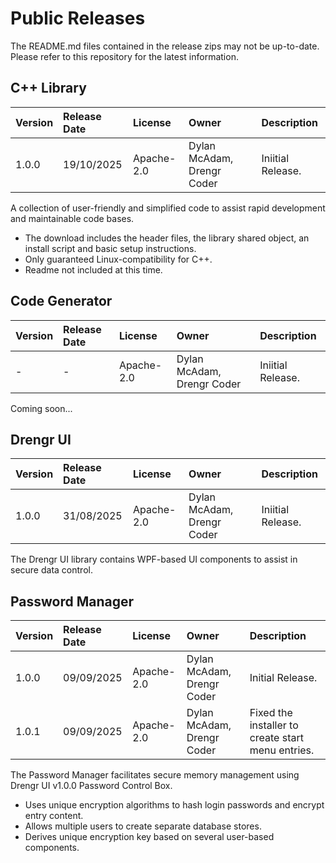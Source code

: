 # Public Releases
The README.md files contained in the release zips may not be up-to-date. Please refer to this repository for the latest information.

## C++ Library
| Version | Release Date | License | Owner | Description |
|:--------|:-------------|:--------|:------|:------------|
|  1.0.0  |  19/10/2025  | Apache-2.0 | Dylan McAdam, Drengr Coder | Iniitial Release. |

A collection of user-friendly and simplified code to assist rapid development and maintainable code bases.
- The download includes the header files, the library shared object, an install script and basic setup instructions.
- Only guaranteed Linux-compatibility for C++.
- Readme not included at this time.

## Code Generator
| Version | Release Date | License | Owner | Description |
|:--------|:-------------|:--------|:------|:------------|
| - | - | Apache-2.0 | Dylan McAdam, Drengr Coder | Iniitial Release. |

Coming soon...

## Drengr UI
| Version | Release Date | License | Owner | Description |
|:--------|:-------------|:--------|:------|:------------|
|  1.0.0  |  31/08/2025  | Apache-2.0 | Dylan McAdam, Drengr Coder | Iniitial Release. |

The Drengr UI library contains WPF-based UI components to assist in secure data control.

## Password Manager
| Version | Release Date | License | Owner | Description |
|:--------|:-------------|:--------|:------|:------------|
|  1.0.0  |  09/09/2025  | Apache-2.0 | Dylan McAdam, Drengr Coder | Initial Release. |
|  1.0.1  |  09/09/2025  | Apache-2.0 | Dylan McAdam, Drengr Coder | Fixed the installer to create start menu entries. |

The Password Manager facilitates secure memory management using Drengr UI v1.0.0 Password Control Box.
- Uses unique encryption algorithms to hash login passwords and encrypt entry content.
- Allows multiple users to create separate database stores.
- Derives unique encryption key based on several user-based components.

